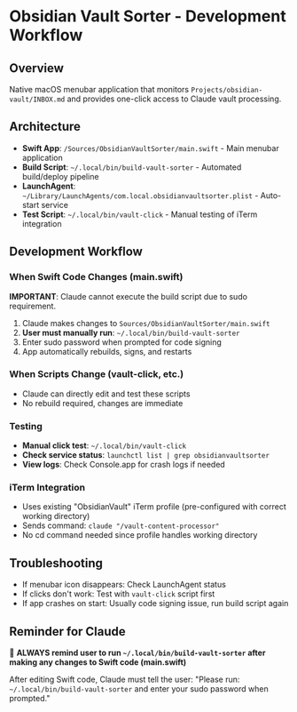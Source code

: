 # Obsidian Vault Sorter - Development Workflow

## Overview
Native macOS menubar application that monitors `Projects/obsidian-vault/INBOX.md` and provides one-click access to Claude vault processing.

## Architecture
- **Swift App**: `/Sources/ObsidianVaultSorter/main.swift` - Main menubar application
- **Build Script**: `~/.local/bin/build-vault-sorter` - Automated build/deploy pipeline
- **LaunchAgent**: `~/Library/LaunchAgents/com.local.obsidianvaultsorter.plist` - Auto-start service
- **Test Script**: `~/.local/bin/vault-click` - Manual testing of iTerm integration

## Development Workflow

### When Swift Code Changes (main.swift)
**IMPORTANT**: Claude cannot execute the build script due to sudo requirement.

1. Claude makes changes to `Sources/ObsidianVaultSorter/main.swift`
2. **User must manually run**: `~/.local/bin/build-vault-sorter`
3. Enter sudo password when prompted for code signing
4. App automatically rebuilds, signs, and restarts

### When Scripts Change (vault-click, etc.)
- Claude can directly edit and test these scripts
- No rebuild required, changes are immediate

### Testing
- **Manual click test**: `~/.local/bin/vault-click`
- **Check service status**: `launchctl list | grep obsidianvaultsorter`
- **View logs**: Check Console.app for crash logs if needed

### iTerm Integration
- Uses existing "ObsidianVault" iTerm profile (pre-configured with correct working directory)
- Sends command: `claude "/vault-content-processor"`
- No cd command needed since profile handles working directory

## Troubleshooting
- If menubar icon disappears: Check LaunchAgent status
- If clicks don't work: Test with `vault-click` script first
- If app crashes on start: Usually code signing issue, run build script again

## Reminder for Claude
🚨 **ALWAYS remind user to run `~/.local/bin/build-vault-sorter` after making any changes to Swift code (main.swift)**

After editing Swift code, Claude must tell the user:
"Please run: `~/.local/bin/build-vault-sorter` and enter your sudo password when prompted."